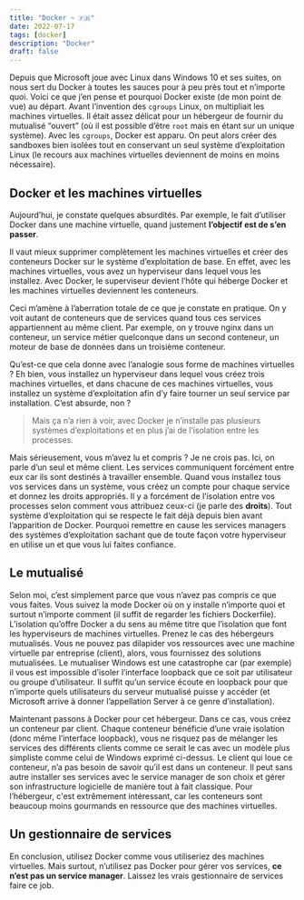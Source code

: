 ```yaml
---
title: "Docker ~ 🇫🇷"
date: 2022-07-17
tags: [docker]
description: "Docker"
draft: false
---
```


Depuis que Microsoft joue avec Linux dans Windows 10 et ses suites, on nous sert
du Docker à toutes les sauces pour à peu près tout et n’importe quoi. Voici ce
que j’en pense et pourquoi Docker existe (de mon point de vue) au départ. Avant
l’invention des `cgroups` Linux, on multipliait les machines virtuelles. Il
était assez délicat pour un hébergeur de fournir du mutualisé “ouvert” (où il
est possible d’être `root` mais en étant sur un unique système). Avec les
`cgroups`, Docker est apparu. On peut alors créer des sandboxes bien isolées
tout en conservant un seul système d’exploitation Linux (le recours aux machines
virtuelles deviennent de moins en moins nécessaire).

## Docker et les machines virtuelles

Aujourd’hui, je constate quelques absurdités. Par exemple, le fait d’utiliser
Docker dans une machine virtuelle, quand justement **l’objectif est de s’en
passer**.

Il vaut mieux supprimer complètement les machines virtuelles et créer des
conteneurs Docker sur le système d’exploitation de base. En effet, avec les
machines virtuelles, vous avez un hyperviseur dans lequel vous les installez.
Avec Docker, le superviseur devient l’hôte qui héberge Docker et les machines
virtuelles deviennent les conteneurs.

Ceci m’amène à l’aberration totale de ce que je constate en pratique. On y voit
autant de conteneurs que de services quand tous ces services appartiennent au
même client. Par exemple, on y trouve nginx dans un conteneur, un service métier
quelconque dans un second conteneur, un moteur de base de données dans un
troisième conteneur.

Qu’est-ce que cela donne avec l’analogie sous forme de machines virtuelles ? Eh
bien, vous installez un hyperviseur dans lequel vous créez trois machines
virtuelles, et dans chacune de ces machines virtuelles, vous installez un
système d’exploitation afin d’y faire tourner un seul service par installation.
C’est absurde, non ?

> Mais ça n’a rien à voir, avec Docker je n’installe pas plusieurs systèmes
> d’exploitations et en plus j’ai de l’isolation entre les processes.

Mais sérieusement, vous m’avez lu et compris ? Je ne crois pas. Ici, on parle
d’un seul et même client. Les services communiquent forcément entre eux car ils
sont destinés à travailler ensemble. Quand vous installez tous vos services dans
un système, vous créez un compte pour chaque service et donnez les droits
appropriés. Il y a forcément de l’isolation entre vos processes selon comment
vous attribuez ceux-ci (je parle des **droits**). Tout système d’exploitation
qui se respecte le fait déjà depuis bien avant l’apparition de Docker. Pourquoi
remettre en cause les services managers des systèmes d’exploitation sachant que
de toute façon votre hyperviseur en utilise un et que vous lui faites confiance.

## Le mutualisé

Selon moi, c’est simplement parce que vous n’avez pas compris ce que vous
faites. Vous suivez la mode Docker où on y installe n’importe quoi et surtout
n’importe comment (il suffit de regarder les fichiers Dockerfile). L’isolation
qu’offre Docker a du sens au même titre que l’isolation que font les
hyperviseurs de machines virtuelles. Prenez le cas des hébergeurs mutualisés.
Vous ne pouvez pas dilapider vos ressources avec une machine virtuelle par
entreprise (client), alors, vous fournissez des solutions mutualisées. Le
mutualiser Windows est une catastrophe car (par exemple) il vous est impossible
d’isoler l’interface loopback que ce soit par utilisateur ou groupe
d’utilisateur. Il suffit qu’un service écoute en loopback pour que n’importe
quels utilisateurs du serveur mutualisé puisse y accéder (et Microsoft arrive à
donner l’appellation Server à ce genre d’installation).

Maintenant passons à Docker pour cet hébergeur. Dans ce cas, vous créez un
conteneur par client. Chaque conteneur bénéficie d’une vraie isolation (donc
même l’interface loopback), vous ne risquez pas de mélanger les services des
différents clients comme ce serait le cas avec un modèle plus simpliste comme
celui de Windows exprimé ci-dessus. Le client qui loue ce conteneur, n’a pas
besoin de savoir qu’il est dans un conteneur. Il peut sans autre installer ses
services avec le service manager de son choix et gérer son infrastructure
logicielle de manière tout à fait classique. Pour l’hébergeur, c'est extrêmement
intéressant, car les conteneurs sont beaucoup moins gourmands en ressource que
des machines virtuelles.

## Un gestionnaire de services

En conclusion, utilisez Docker comme vous utiliseriez des machines virtuelles.
Mais surtout, n’utilisez pas Docker pour gérer vos services, **ce n’est pas un
service manager**. Laissez les vrais gestionnaire de services faire ce job.
